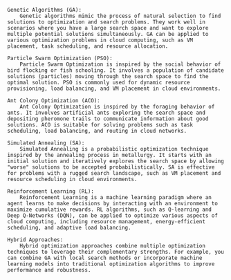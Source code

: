 
    Genetic Algorithms (GA):
        Genetic algorithms mimic the process of natural selection to find solutions to optimization and search problems. They work well in scenarios where you have a large search space and want to explore multiple potential solutions simultaneously. GA can be applied to various optimization problems in cloud computing, such as VM placement, task scheduling, and resource allocation.

    Particle Swarm Optimization (PSO):
        Particle Swarm Optimization is inspired by the social behavior of bird flocking or fish schooling. It involves a population of candidate solutions (particles) moving through the search space to find the optimal solution. PSO is commonly used for dynamic resource provisioning, load balancing, and VM placement in cloud environments.

    Ant Colony Optimization (ACO):
        Ant Colony Optimization is inspired by the foraging behavior of ants. It involves artificial ants exploring the search space and depositing pheromone trails to communicate information about good solutions. ACO is suitable for solving problems such as task scheduling, load balancing, and routing in cloud networks.

    Simulated Annealing (SA):
        Simulated Annealing is a probabilistic optimization technique inspired by the annealing process in metallurgy. It starts with an initial solution and iteratively explores the search space by allowing "worse" solutions to be accepted probabilistically. SA is effective for problems with a rugged search landscape, such as VM placement and resource scheduling in cloud environments.

    Reinforcement Learning (RL):
        Reinforcement Learning is a machine learning paradigm where an agent learns to make decisions by interacting with an environment to maximize cumulative rewards. RL algorithms, such as Q-learning and Deep Q-Networks (DQN), can be applied to optimize various aspects of cloud computing, including resource management, energy-efficient scheduling, and adaptive load balancing.

    Hybrid Approaches:
        Hybrid optimization approaches combine multiple optimization techniques to leverage their complementary strengths. For example, you can combine GA with local search methods or incorporate machine learning models into traditional optimization algorithms to improve performance and robustness.
